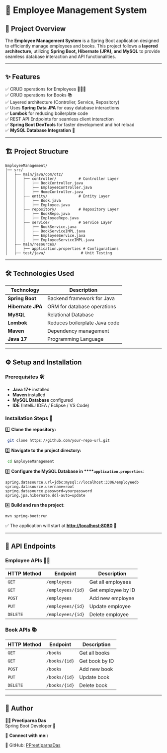 # 📘 Employee Management System

## 🚀 Project Overview

The **Employee Management System** is a Spring Boot application designed to efficiently manage employees and books. This project follows a **layered architecture**, utilizing **Spring Boot, Hibernate (JPA), and MySQL** to provide seamless database interaction and API functionalities.

---

## ✨ Features

✅ CRUD operations for Employees 👨‍💼📂\
✅ CRUD operations for Books 📚\
✅ Layered architecture (Controller, Service, Repository)\
✅ Uses **Spring Data JPA** for easy database interactions\
✅ **Lombok** for reducing boilerplate code\
✅ REST API Endpoints for seamless client interaction\
✅ **Spring Boot DevTools** for faster development and hot reload\
✅ **MySQL Database Integration** 🔗

---

## 🏗 Project Structure

```
EmployeeManagement/
│── src/
│   ├── main/java/com/otz/
│   │   ├── controller/          # Controller Layer
│   │   │   ├── BookController.java
│   │   │   ├── EmployeeController.java
│   │   │   ├── HomeController.java
│   │   ├── entity/              # Entity Layer
│   │   │   ├── Book.java
│   │   │   ├── Employee.java
│   │   ├── repository/          # Repository Layer
│   │   │   ├── BookRepo.java
│   │   │   ├── EmployeeRepo.java
│   │   ├── service/             # Service Layer
│   │   │   ├── BookService.java
│   │   │   ├── BookServiceIMPL.java
│   │   │   ├── EmployeeService.java
│   │   │   ├── EmployeeServiceIMPL.java
│   ├── main/resources/
│   │   ├── application.properties # Configurations
│   ├── test/java/                # Unit Testing
```

---

## 🛠 Technologies Used

| Technology        | Description                   |
| ----------------- | ----------------------------- |
| **Spring Boot**   | Backend framework for Java    |
| **Hibernate JPA** | ORM for database operations   |
| **MySQL**         | Relational Database           |
| **Lombok**        | Reduces boilerplate Java code |
| **Maven**         | Dependency management         |
| **Java 17**       | Programming Language          |

---

## ⚙️ Setup and Installation

### Prerequisites 🛠

- **Java 17+** installed
- **Maven** installed
- **MySQL Database** configured
- **IDE** (IntelliJ IDEA / Eclipse / VS Code)

### Installation Steps 🚀

1️⃣ **Clone the repository:**

```bash
 git clone https://github.com/your-repo-url.git
```

2️⃣ **Navigate to the project directory:**

```bash
 cd EmployeeManagement
```

3️⃣ **Configure the MySQL Database in ****`application.properties`**:

```properties
spring.datasource.url=jdbc:mysql://localhost:3306/employeedb
spring.datasource.username=root
spring.datasource.password=yourpassword
spring.jpa.hibernate.ddl-auto=update
```

4️⃣ **Build and run the project:**

```bash
mvn spring-boot:run
```

✅ The application will start at **[http://localhost:8080](http://localhost:8080)** 🎉

---

## 📌 API Endpoints

### **Employee APIs** 👨‍💼

| HTTP Method | Endpoint          | Description        |
| ----------- | ----------------- | ------------------ |
| `GET`       | `/employees`      | Get all employees  |
| `GET`       | `/employees/{id}` | Get employee by ID |
| `POST`      | `/employees`      | Add new employee   |
| `PUT`       | `/employees/{id}` | Update employee    |
| `DELETE`    | `/employees/{id}` | Delete employee    |

### **Book APIs** 📚

| HTTP Method | Endpoint      | Description    |
| ----------- | ------------- | -------------- |
| `GET`       | `/books`      | Get all books  |
| `GET`       | `/books/{id}` | Get book by ID |
| `POST`      | `/books`      | Add new book   |
| `PUT`       | `/books/{id}` | Update book    |
| `DELETE`    | `/books/{id}` | Delete book    |

---

## 📝 Author

👩‍💻 **Preetiparna Das**\
Spring Boot Developer 🚀

💬 **Connect with me:**\

🔗 GitHub: [PPreetiparnaDas](https://github.com/PPreetiparnaDas)


